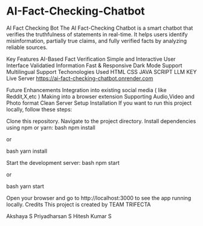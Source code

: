 # AI-Fact-Checking-Chatbot

AI Fact Checking Bot
The AI Fact-Checking Chatbot is a smart chatbot that verifies the truthfulness of statements in real-time. It helps users identify misinformation, partially true claims, and fully verified facts by analyzing reliable sources.

Key Features
AI-Based Fact Verification
Simple and Interactive User Interface
Validatied Information
Fast & Responsive
Dark Mode Support
Multilingual Support
Techonologies Used
HTML
CSS
JAVA SCRIPT
LLM KEY
Live Server
https://ai-fact-checking-chatbot.onrender.com

Future Enhancements
Integration into existing social media ( like Reddit,X,etc )
Making into a browser extension
Supporting Audio,Video and Photo format
Clean Server Setup
Installation
If you want to run this project locally, follow these steps:

Clone this repository.
Navigate to the project directory.
Install dependencies using npm or yarn:
bash npm install

or

bash yarn install

Start the development server:
bash npm start

or

bash yarn start

Open your browser and go to http://localhost:3000 to see the app running locally.
Credits
This project is created by TEAM TRIFECTA

Akshaya S
Priyadharsan S
Hitesh Kumar S
